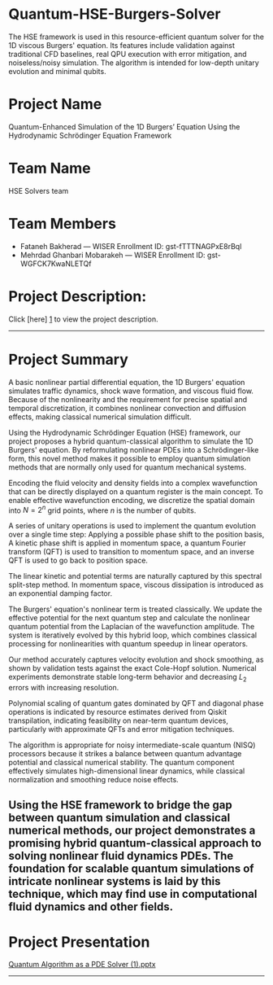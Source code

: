 # Quantum-HSE-Burgers-Solver
The HSE framework is used in this resource-efficient quantum solver for the 1D viscous Burgers' equation. Its features include validation against traditional CFD baselines, real QPU execution with error mitigation, and noiseless/noisy simulation. The algorithm is intended for low-depth unitary evolution and minimal qubits.
# Project Name  
Quantum-Enhanced Simulation of the 1D Burgers’ Equation Using the Hydrodynamic Schrödinger Equation Framework

# Team Name  
HSE Solvers team

# Team Members  
- Fataneh Bakherad — WISER Enrollment ID: gst-fTTTNAGPxE8rBql
- Mehrdad Ghanbari Mobarakeh — WISER Enrollment ID: gst-WGFCK7KwaNLETQf

# Project Description:
Click [here] [1] to view the project description.

---

# Project Summary 

A basic nonlinear partial differential equation, the 1D Burgers' equation simulates traffic dynamics, shock wave formation, and viscous fluid flow. Because of the nonlinearity and the requirement for precise spatial and temporal discretization, it combines nonlinear convection and diffusion effects, making classical numerical simulation difficult.

Using the Hydrodynamic Schrödinger Equation (HSE) framework, our project proposes a hybrid quantum-classical algorithm to simulate the 1D Burgers' equation. By reformulating nonlinear PDEs into a Schrödinger-like form, this novel method makes it possible to employ quantum simulation methods that are normally only used for quantum mechanical systems.

Encoding the fluid velocity and density fields into a complex wavefunction that can be directly displayed on a quantum register is the main concept. To enable effective wavefunction encoding, we discretize the spatial domain into $N=2^n$ grid points, where $n$ is the number of qubits.

A series of unitary operations is used to implement the quantum evolution over a single time step:
Applying a possible phase shift to the position basis,
A kinetic phase shift is applied in momentum space, a quantum Fourier transform (QFT) is used to transition to momentum space, and an inverse QFT is used to go back to position space.

The linear kinetic and potential terms are naturally captured by this spectral split-step method. In momentum space, viscous dissipation is introduced as an exponential damping factor.

The Burgers' equation's nonlinear term is treated classically. We update the effective potential for the next quantum step and calculate the nonlinear quantum potential from the Laplacian of the wavefunction amplitude. The system is iteratively evolved by this hybrid loop, which combines classical processing for nonlinearities with quantum speedup in linear operators.

Our method accurately captures velocity evolution and shock smoothing, as shown by validation tests against the exact Cole-Hopf solution. Numerical experiments demonstrate stable long-term behavior and decreasing $L_2$ errors with increasing resolution.

Polynomial scaling of quantum gates dominated by QFT and diagonal phase operations is indicated by resource estimates derived from Qiskit transpilation, indicating feasibility on near-term quantum devices, particularly with approximate QFTs and error mitigation techniques.

The algorithm is appropriate for noisy intermediate-scale quantum (NISQ) processors because it strikes a balance between quantum advantage potential and classical numerical stability. The quantum component effectively simulates high-dimensional linear dynamics, while classical normalization and smoothing reduce noise effects.

Using the HSE framework to bridge the gap between quantum simulation and classical numerical methods, our project demonstrates a promising hybrid quantum-classical approach to solving nonlinear fluid dynamics PDEs. The foundation for scalable quantum simulations of intricate nonlinear systems is laid by this technique, which may find use in computational fluid dynamics and other fields.
---

# Project Presentation
[Quantum Algorithm as a PDE Solver (1).pptx](https://github.com/user-attachments/files/21708316/Quantum.Algorithm.as.a.PDE.Solver.1.pptx)

[1]: https://www.thewiser.org/quantum-pde-solvers-for-cfd

---


